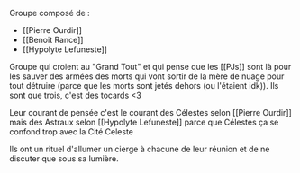 Groupe composé de :
- [[Pierre Ourdir]]
- [[Benoit Rance]]
- [[Hypolyte Lefuneste]]

Groupe qui croient au "Grand Tout" et qui pense que les [[PJs]] sont là pour les sauver des armées des morts qui vont sortir de la mère de nuage pour tout détruire (parce que les morts sont jetés dehors (ou l'étaient idk)). Ils sont que trois, c'est des tocards <3

Leur courant de pensée c'est le courant des Célestes selon [[Pierre Ourdir]] mais des Astraux selon [[Hypolyte Lefuneste]] parce que Célestes ça se confond trop avec la Cité Celeste

Ils ont un rituel d'allumer un cierge à chacune de leur réunion et de ne discuter que sous sa lumière.